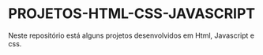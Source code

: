 # PROJETOS-HTML-CSS-JAVASCRIPT
Neste repositório está alguns projetos desenvolvidos em Html, Javascript e css.

